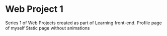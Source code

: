 # Web Project 1
 Series 1 of Web Projects created as part of Learning front-end.
 Profile page of myself 
 Static page without animations
